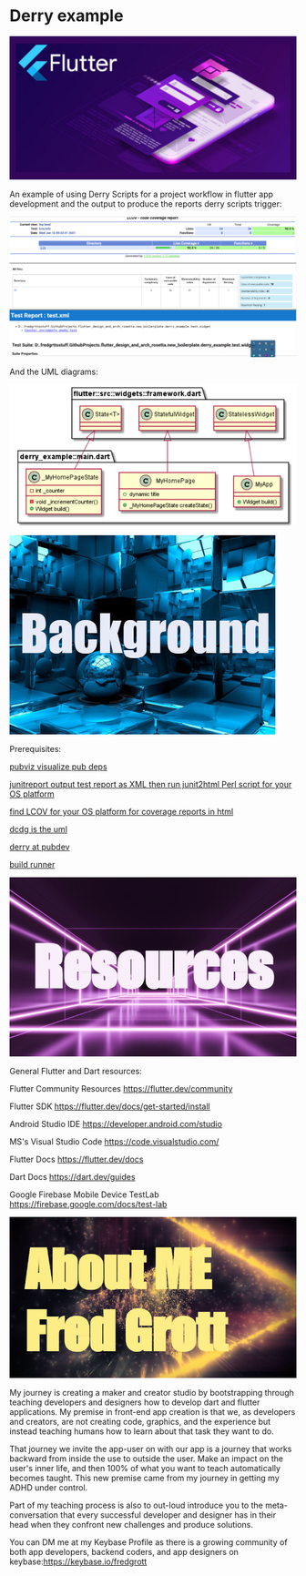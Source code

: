 # Derry example

![header](./media/flutter-header-template.jpg)

An example of using Derry Scripts for a project workflow in flutter app development and the output to produce the reports derry scripts trigger:

![reports](./media/derry-example-reports-output.png)

And the UML diagrams:

![uml](./media/diagrams.png)

![background](./media/background-header.jpg)

Prerequisites:

[pubviz visualize pub deps](https://pub.dev/packages/dcdg)

[junitreport output test report as XML then run junit2html Perl script for your OS platform](https://pub.dev/packages/junitreport)

[find LCOV for your OS platform for coverage reports in html](http://ltp.sourceforge.net/coverage/lcov.php)

[dcdg is the uml](https://pub.dev/packages/dcdg)

[derry at pubdev](https://pub.dev/packages/derry)

[build runner](https://pub.dev/packages/build_runner)

![resources](./media/resources-header.jpg)

General Flutter and Dart resources:

Flutter Community Resources <https://flutter.dev/community>

Flutter SDK <https://flutter.dev/docs/get-started/install>

Android Studio IDE <https://developer.android.com/studio>

MS's Visual Studio Code <https://code.visualstudio.com/>

Flutter Docs <https://flutter.dev/docs>

Dart Docs <https://dart.dev/guides>

Google Firebase Mobile Device TestLab <https://firebase.google.com/docs/test-lab>

![about me](./media/about-me-header.jpg)

My journey is creating a maker and creator studio by bootstrapping through teaching developers and designers how to develop dart and flutter applications. My premise in front-end app creation is that we, as developers and creators, are not creating code, graphics, and the experience but instead teaching humans how to learn about that task they want to do.

That journey we invite the app-user on with our app is a journey that works backward from inside the use to outside the user. Make an impact on the user's inner life, and then 100% of what you want to teach automatically becomes taught. This new premise came from my journey in getting my ADHD under control.

Part of my teaching process is also to out-loud introduce you to the meta-conversation that every successful developer and designer has in their head when they confront new challenges and produce solutions.

You can DM me at my Keybase Profile as there is a growing community of both app developers, backend coders, and app designers on keybase:<https://keybase.io/fredgrott>
